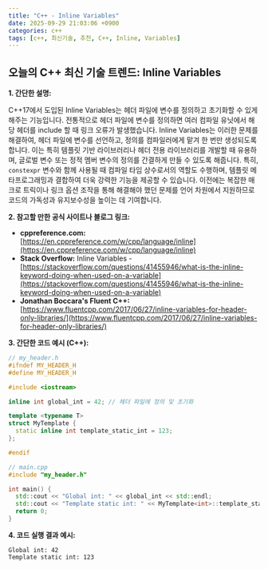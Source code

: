 ```yaml
---
title: "C++ - Inline Variables"
date: 2025-09-29 21:03:06 +0900
categories: c++
tags: [c++, 최신기술, 추천, C++, Inline, Variables]
---
```


## 오늘의 C++ 최신 기술 트렌드: **Inline Variables**

**1. 간단한 설명:**

C++17에서 도입된 Inline Variables는 헤더 파일에 변수를 정의하고 초기화할 수 있게 해주는 기능입니다.  전통적으로 헤더 파일에 변수를 정의하면 여러 컴파일 유닛에서 해당 헤더를 include 할 때 링크 오류가 발생했습니다. Inline Variables는 이러한 문제를 해결하여, 헤더 파일에 변수를 선언하고, 정의를 컴파일러에게 맡겨 한 번만 생성되도록 합니다. 이는 특히 템플릿 기반 라이브러리나 헤더 전용 라이브러리를 개발할 때 유용하며, 글로벌 변수 또는 정적 멤버 변수의 정의를 간결하게 만들 수 있도록 해줍니다. 특히, `constexpr` 변수와 함께 사용될 때 컴파일 타임 상수로서의 역할도 수행하며, 템플릿 메타프로그래밍과 결합하여 더욱 강력한 기능을 제공할 수 있습니다. 이전에는 복잡한 매크로 트릭이나 링크 옵션 조작을 통해 해결해야 했던 문제를 언어 차원에서 지원하므로 코드의 가독성과 유지보수성을 높이는 데 기여합니다.

**2. 참고할 만한 공식 사이트나 블로그 링크:**

*   **cppreference.com:** [https://en.cppreference.com/w/cpp/language/inline](https://en.cppreference.com/w/cpp/language/inline)
*   **Stack Overflow:** Inline Variables - [https://stackoverflow.com/questions/41455946/what-is-the-inline-keyword-doing-when-used-on-a-variable](https://stackoverflow.com/questions/41455946/what-is-the-inline-keyword-doing-when-used-on-a-variable)
*   **Jonathan Boccara's Fluent C++:** [https://www.fluentcpp.com/2017/06/27/inline-variables-for-header-only-libraries/](https://www.fluentcpp.com/2017/06/27/inline-variables-for-header-only-libraries/)

**3. 간단한 코드 예시 (C++):**

```cpp
// my_header.h
#ifndef MY_HEADER_H
#define MY_HEADER_H

#include <iostream>

inline int global_int = 42; // 헤더 파일에 정의 및 초기화

template <typename T>
struct MyTemplate {
  static inline int template_static_int = 123;
};

#endif
```

```cpp
// main.cpp
#include "my_header.h"

int main() {
  std::cout << "Global int: " << global_int << std::endl;
  std::cout << "Template static int: " << MyTemplate<int>::template_static_int << std::endl;
  return 0;
}
```

**4. 코드 실행 결과 예시:**

```
Global int: 42
Template static int: 123
```

